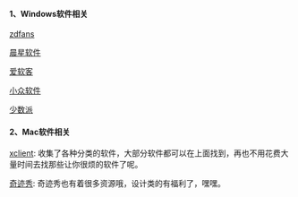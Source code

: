 <!--
 * @Author: Rainy
 * @Github: https://github.com/Rain120
 * @Date: 2019-01-20 16:02:18
 * @LastEditTime: 2019-03-23 20:03:42
 -->

#### 1、Windows软件相关
[zdfans](http://www.zdfans.com/)

[晨星软件](https://chenxing.asia/)

[爱软客](http://www.bokeboke.net/)

[小众软件](https://www.appinn.com/)

[少数派](<https://sspai.com/>)


#### 2、Mac软件相关

[xclient](https://xclient.info/): 收集了各种分类的软件，大部分软件都可以在上面找到，再也不用花费大量时间去找那些让你很烦的软件了呢。


[奇迹秀](https://www.qijishow.com/): 奇迹秀也有着很多资源哦，设计类的有福利了，嘿嘿。

